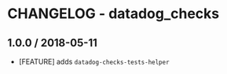 # CHANGELOG - datadog_checks

## 1.0.0 / 2018-05-11

* [FEATURE] adds `datadog-checks-tests-helper`
